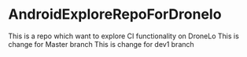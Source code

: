 # AndroidExploreRepoForDroneIo
This is a repo which want to explore CI functionality on DroneLo
This is change for Master branch
This is change for dev1 branch
